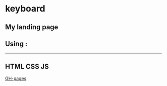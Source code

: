 # keyboard
## My landing page
## Using : 
---
HTML  CSS  JS
---
[GH-pages](https://stanislavv01.github.io/My-landing/)
